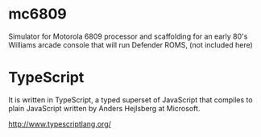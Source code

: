 mc6809
======

Simulator for Motorola 6809 processor and scaffolding for an early 80's Williams arcade console that will run Defender ROMS, (not included here)

TypeScript
==========

It is written in TypeScript, a typed superset of JavaScript that compiles to plain JavaScript written by Anders Hejlsberg at Microsoft.

http://www.typescriptlang.org/


